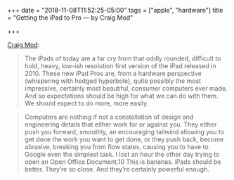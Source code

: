 +++
date = "2018-11-08T11:52:25-05:00"
tags = ["apple", "hardware"]
title = "Getting the iPad to Pro — by Craig Mod"

+++

[Craig Mod](https://craigmod.com/essays/ipad_pro/):

> The iPads of today are a far cry from that oddly rounded, difficult to hold, heavy, low-ish resolution first version of the iPad released in 2010. These new iPad Pros are, from a hardware perspective (whispering with hedged hyperbole), quite possibly the most impressive, certainly most beautiful, consumer computers ever made. And so expectations should be high for what we can do with them. We should expect to do more, more easily.

> Computers are nothing if not a constellation of design and engineering details that either work for or against you. They either push you forward, smoothly, an encouraging tailwind allowing you to get done the work you want to get done, or they push back, become abrasive, breaking you from flow states, causing you to have to Google even the simplest task. I lost an hour the other day trying to open an Open Office Document.10 This is bananas. iPads should be better. They’re so close. And they’re certainly powerful enough.
